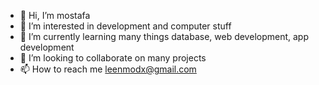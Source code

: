 - 👋 Hi, I’m mostafa
- 👀 I’m interested in development and computer stuff
- 🌱 I’m currently learning many things database, web development, app development
- 💞️ I’m looking to collaborate on many projects
- 📫 How to reach me leenmodx@gmail.com

<!---
mostafaa2001/mostafaa2001 is a ✨ special ✨ repository because its `README.md` (this file) appears on your GitHub profile.
You can click the Preview link to take a look at your changes.
--->
